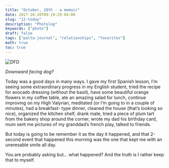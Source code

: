 ```yaml
---
title: "October, 28th - a memoir"
date: 2017-10-28T09:19:29-04:00
slug: "12-today"
description: "Photolog"
keywords: ["photo"]
draft: false
tags: ["palta-journal", "relationships", "favorites"]
math: true
toc: true
---
```

![DFD](/12-today.jpeg)

<cite>Downward facing dog?</cite>

Today was a good days in many ways. I gave my first Spanish lesson, I’m seeing some extraordinary progress in my English student, tried the recipe for avocado dressing (without the basil), have some beautiful orange flowers in my coffee table, ate an amazing salad for lunch, continue improving on my High Valyrian, meditated (or I’m going to in a couple of minutes), had a breakfast- type dinner, cleaned the house (that’s looking so nice), organized the kitchen shelf, drank mate, tried a piece of plum tart from the bakery shop around the corner, wrote my dad his birthday card, mum sent me pictures of my granddad’s french play, talked to friends.

But today is going to be remember it as the day it happened, and that 2-second event that happened this morning was the one that kept me with an uneresable smile all day.

You are probably asking but… what happened? And the truth is I rather keep that to myself.